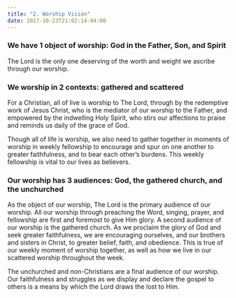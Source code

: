 ```yaml
---
title: "2. Worship Vision"
date: 2017-10-23T21:02:14-04:00
---
```


### We have 1 object of worship: God in the Father, Son, and Spirit
The Lord is the only one deserving of the worth and weight we ascribe through our worship.

### We worship in 2 contexts: gathered and scattered
For a Christian, all of live is worship to The Lord, through by the redemptive work of Jesus Christ, who is the mediator of our worship to the Father, and empowered by the indwelling Holy Spirit, who stirs our affections to praise and reminds us daily of the grace of God. 

Though all of life is worship, we also need to gather together in moments of worship in weekly fellowship to encourage and spur on one another to greater faithfulness, and to bear each other’s burdens. This weekly fellowship is vital to our lives as believers.

### Our worship has 3 audiences: God, the gathered church, and the unchurched
As the object of our worship, The Lord is the primary audience of our worship. All our worship through preaching the Word, singing, prayer, and fellowship are first and foremost to give Him glory.
A second audience of our worship is the gathered church. As we proclaim the glory of God and seek greater faithfulness, we are encouraging ourselves, and our brothers and sisters in Christ, to greater belief, faith, and obedience. This is true of our weekly moment of worship together, as well as how we live in our scattered worship throughout the week.

The unchurched and non-Christians are a final audience of our worship. Our faithfulness and struggles as we display and declare the gospel to others is a means by which the Lord draws the lost to Him.
